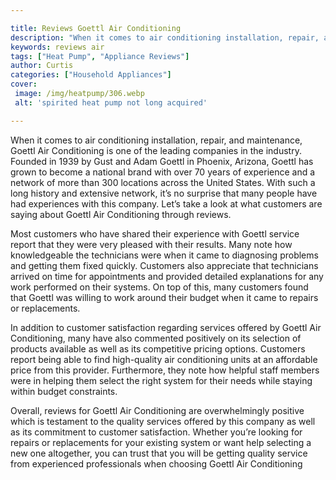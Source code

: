 ```yaml
---

title: Reviews Goettl Air Conditioning
description: "When it comes to air conditioning installation, repair, and maintenance, Goettl Air Conditioning is one of the leading companies i...read now to learn more"
keywords: reviews air
tags: ["Heat Pump", "Appliance Reviews"]
author: Curtis
categories: ["Household Appliances"]
cover: 
 image: /img/heatpump/306.webp
 alt: 'spirited heat pump not long acquired'

---
```


When it comes to air conditioning installation, repair, and maintenance, Goettl Air Conditioning is one of the leading companies in the industry. Founded in 1939 by Gust and Adam Goettl in Phoenix, Arizona, Goettl has grown to become a national brand with over 70 years of experience and a network of more than 300 locations across the United States. With such a long history and extensive network, it’s no surprise that many people have had experiences with this company. Let’s take a look at what customers are saying about Goettl Air Conditioning through reviews. 

Most customers who have shared their experience with Goettl service report that they were very pleased with their results. Many note how knowledgeable the technicians were when it came to diagnosing problems and getting them fixed quickly. Customers also appreciate that technicians arrived on time for appointments and provided detailed explanations for any work performed on their systems. On top of this, many customers found that Goettl was willing to work around their budget when it came to repairs or replacements. 

In addition to customer satisfaction regarding services offered by Goettl Air Conditioning, many have also commented positively on its selection of products available as well as its competitive pricing options. Customers report being able to find high-quality air conditioning units at an affordable price from this provider. Furthermore, they note how helpful staff members were in helping them select the right system for their needs while staying within budget constraints. 

Overall, reviews for Goettl Air Conditioning are overwhelmingly positive which is testament to the quality services offered by this company as well as its commitment to customer satisfaction. Whether you’re looking for repairs or replacements for your existing system or want help selecting a new one altogether, you can trust that you will be getting quality service from experienced professionals when choosing Goettl Air Conditioning

